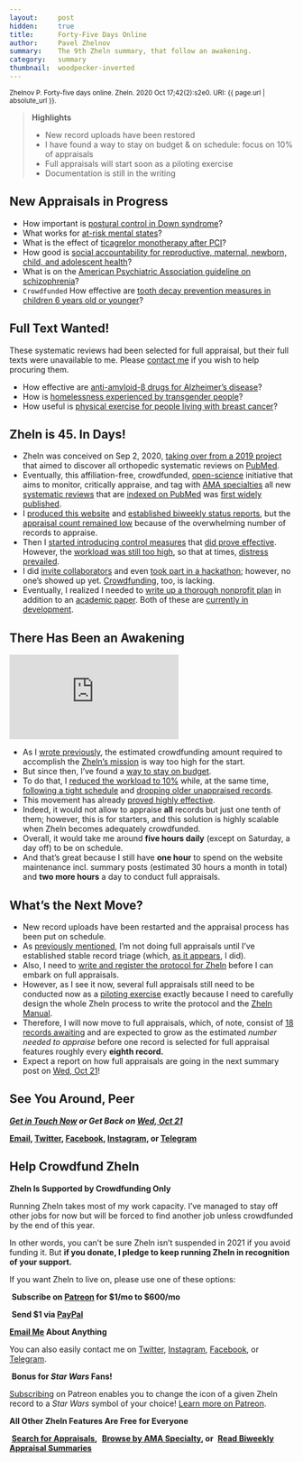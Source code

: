 ```yaml
---
layout:     post
hidden:     true
title:      Forty-Five Days Online
author:     Pavel Zhelnov
summary:    The 9th Zheln summary, that follow an awakening.
category:   summary
thumbnail:  woodpecker-inverted
---
```


<small>Zhelnov P. Forty-five days online. Zheln. 2020 Oct 17;42(2):s2e0. URI: {{ page.url | absolute_url }}.</small>

> **Highlights**
>
> * New record uploads have been restored
> * I have found a way to stay on budget & on schedule: focus on 10% of appraisals
> * Full appraisals will start soon as a piloting exercise
> * Documentation is still in the writing

## New Appraisals in Progress

* How important is [postural control in Down syndrome](https://zheln.com/record/2020/10/14/28/)?
* What works for [at-risk mental states](https://zheln.com/record/2020/10/14/87/)?
* What is the effect of [ticagrelor monotherapy after PCI](https://zheln.com/record/2020/10/09/15/)?
* How good is [social accountability for reproductive, maternal, newborn, child, and adolescent health](https://zheln.com/record/2020/10/09/17/)?
* What is on the [American Psychiatric Association guideline on schizophrenia](https://zheln.com/record/2020/10/09/302/)?
* `Crowdfunded` How effective are [tooth decay prevention measures in children 6 years old or younger](https://zheln.com/record/2020/09/27/19/)? 

## Full Text Wanted!

These systematic reviews had been selected for full appraisal, but their full texts were unavailable to me. Please [contact me](#see-you-around-peer) if you wish to help procuring them.

* How effective are [anti-amyloid-β drugs for Alzheimer’s disease](https://zheln.com/record/2020/10/14/116/)?
* How is [homelessness experienced by transgender people](https://zheln.com/record/2020/09/27/7/)?
* How useful is [physical exercise for people living with breast cancer](https://zheln.com/record/2020/09/27/47/)?

## Zheln is 45. In Days!

* Zheln was conceived on Sep 2, 2020, [taking over from a 2019 project](https://github.com/p1m-ortho/qs-global-ortho-search-queries/blob/global-sr-query/README.md#what-is-this-repo) that aimed to discover all orthopedic systematic reviews on [PubMed](https://pubmed.gov).
* Eventually, this affiliation-free, crowdfunded, [open-science](https://doi.org/10.1016/j.jclinepi.2020.06.032) initiative that aims to monitor, critically appraise, and tag with [AMA specialties](https://github.com/p1m-ortho/qs-global-ortho-search-queries/blob/global-sr-query/zheln/zheln_ama_specialty_tags.csv) all new [systematic reviews](https://github.com/p1m-ortho/qs-global-ortho-search-queries/blob/global-sr-query/README.md#record-screening) that are [indexed on PubMed](https://github.com/p1m-ortho/qs-global-ortho-search-queries/blob/global-sr-query/README.md#pubmed-search) was [first widely published](https://zheln.com/summary/2020/09/20/1/).
* I [produced this website](https://zheln.com/summary/2020/09/25/1/#general-status) and [established biweekly status reports](https://github.com/drzhelnov/zheln.github.io/milestones?state=closed), but the [appraisal count remained low](https://zheln.com/summary/2020/09/27/2/#why-so-few) because of the overwhelming number of records to appraise.
* Then I [started introducing control measures](https://zheln.com/summary/2020/09/30/1/#how-are-the-appraisals-going) that [did prove effective](https://zheln.com/summary/2020/10/03/2/). However, the [workload was still too high](https://zheln.com/summary/2020/10/07/1/), so that at times, [distress prevailed](https://zheln.com/summary/2020/10/10/2/).
* I did [invite collaborators](https://zheln.com/summary/2020/09/27/2/#bonus) and even [took part in a hackathon](https://github.com/p1m-ortho/qs-global-ortho-search-queries/milestone/1); however, no one’s showed up yet. [Crowdfunding](#help-crowdfund-zheln), too, is lacking. 
* Eventually, I realized I needed to [write up a thorough nonprofit plan](https://zheln.com/summary/2020/10/14/1/#lieutenant-general-status) in addition to an [academic paper](https://zheln.com/summary/2020/09/25/1/#academic-status). Both of these are [currently in development](https://github.com/drzhelnov/zheln.github.io/projects/4).

## There Has Been an Awakening

<div class="video-container"><iframe src="https://www.youtube.com/embed/-JLxof28s1w" frameborder="0" allow="accelerometer; autoplay; clipboard-write; encrypted-media; gyroscope; picture-in-picture" allowfullscreen></iframe></div>

* As I [wrote previously](https://zheln.com/summary/2020/10/14/1/#lieutenant-general-status), the estimated crowdfunding amount required to accomplish the [Zheln’s mission](https://github.com/p1m-ortho/qs-global-ortho-search-queries/blob/global-sr-query/README.md#zhelns-mission) is way too high for the start.
* But since then, I’ve found a [way to stay on budget](https://github.com/p1m-ortho/qs-global-ortho-search-queries/commit/00eae711e5b5c09b9b4181688f9a6191e42cb720).
* To do that, I [reduced the workload to 10%](https://github.com/p1m-ortho/qs-global-ortho-search-queries/commit/7ada9d590e08811142385a92ee50e79195084c38) while, at the same time, [following a tight schedule](https://github.com/drzhelnov/zheln.github.io/milestone/22) and [dropping older unappraised records](https://github.com/drzhelnov/zheln.github.io/issues/44).
* This movement has already [proved highly effective](https://github.com/drzhelnov/zheln.github.io/milestone/23?closed=1).
* Indeed, it would not allow to appraise **all** records but just one tenth of them; however, this is for starters, and this solution is highly scalable when Zheln becomes adequately crowdfunded.
* Overall, it would take me around **five hours daily** (except on Saturday, a day off) to be on schedule.
* And that’s great because I still have **one hour** to spend on the website maintenance incl. summary posts (estimated 30 hours a month in total) and **two more hours** a day to conduct full appraisals.

## What’s the Next Move?

* New record uploads have been restarted and the appraisal process has been put on schedule.
* As [previously mentioned](https://zheln.com/summary/2020/09/30/1/#featured-appraisals), I’m not doing full appraisals until I’ve established stable record triage (which, [as it appears](https://github.com/drzhelnov/zheln.github.io/milestone/23?closed=1), I did).
* Also, I need to [write and register the protocol for Zheln](https://github.com/drzhelnov/zheln.github.io/projects/2) before I can embark on full appraisals.
* However, as I see it now, several full appraisals still need to be conducted now as a [piloting exercise](https://github.com/drzhelnov/zheln.github.io/issues/3#issuecomment-706716950) exactly because I need to carefully design the whole Zheln process to write the protocol and the [Zheln Manual](https://github.com/drzhelnov/zheln.github.io/issues/36).
* Therefore, I will now move to full appraisals, which, of note, consist of [18 records awaiting](https://github.com/p1m-ortho/qs-global-ortho-search-queries/blob/global-sr-query/zheln/Legacy_Appraisals_Table.md) and are expected to grow as the estimated _number needed to appraise_ before one record is selected for full appraisal features roughly every **eighth record.**
* Expect a report on how full appraisals are going in the next summary post on [Wed, Oct 21](https://github.com/drzhelnov/zheln.github.io/milestone/24)!

## See You Around, Peer

<i class="far fa-comments"></i> _**[Get in Touch Now](https://twitter.com/drzhelnov) or Get Back on [Wed, Oct 21](https://github.com/drzhelnov/zheln.github.io/milestone/24)**_

**[Email](mailto:pavel@zheln.com), [Twitter](https://twitter.com/drzhelnov), [Facebook](https://facebook.com/drzhelnov), [Instagram](https://instagram.com/igzheln), or [Telegram](https://t.me/drzhelnov)**

## Help Crowdfund Zheln

**Zheln Is Supported by Crowdfunding Only**

Running Zheln takes most of my work capacity. I’ve managed to stay off other jobs for now but will be forced to find another job unless crowdfunded by the end of this year.

In other words, you can’t be sure Zheln isn’t suspended in 2021 if you avoid funding it. But **if you donate, I pledge to keep running Zheln in recognition of your support.**

If you want Zheln to live on, please use one of these options:

<i class="fab fa-patreon"></i>&nbsp;**Subscribe on [Patreon](https://patreon.com/zheln) for $1/mo to $600/mo**

<i class="fab fa-cc-paypal"></i>&nbsp;**Send $1 via [PayPal](https://paypal.me/pjelnov)**

<i class="fas fa-envelope"></i> **[Email Me](mailto:pavel@zheln.com) About Anything**

You can also easily contact me on [Twitter](https://twitter.com/drzhelnov), [Instagram](https://instagram.com/igzheln), [Facebook](https://facebook.com/drzhelnov), or [Telegram](https://t.me/drzhelnov).

<i class="far fa-grin-alt"></i>&nbsp;**Bonus for _Star Wars_ Fans!**

[Subscribing](https://patreon.com/zheln) on Patreon enables you to change the icon of a given Zheln record to a _Star Wars_ symbol of your choice! [Learn more on Patreon](https://patreon.com/zheln).

**All Other Zheln Features Are Free for Everyone**

<i class="fa fa-search"></i>&nbsp;**[Search for Appraisals](https://zheln.com/search),** <i class="fas fa-user-md"></i>&nbsp;**[Browse by AMA Specialty](https://zheln.com/browse), or** <i class="fa fa-home"></i>&nbsp;**[Read Biweekly Appraisal Summaries](https://zheln.com)**
